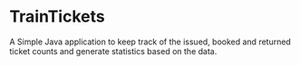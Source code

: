 # TrainTickets

A Simple Java application to keep track of the issued, booked and returned ticket counts and generate statistics based on the data.
